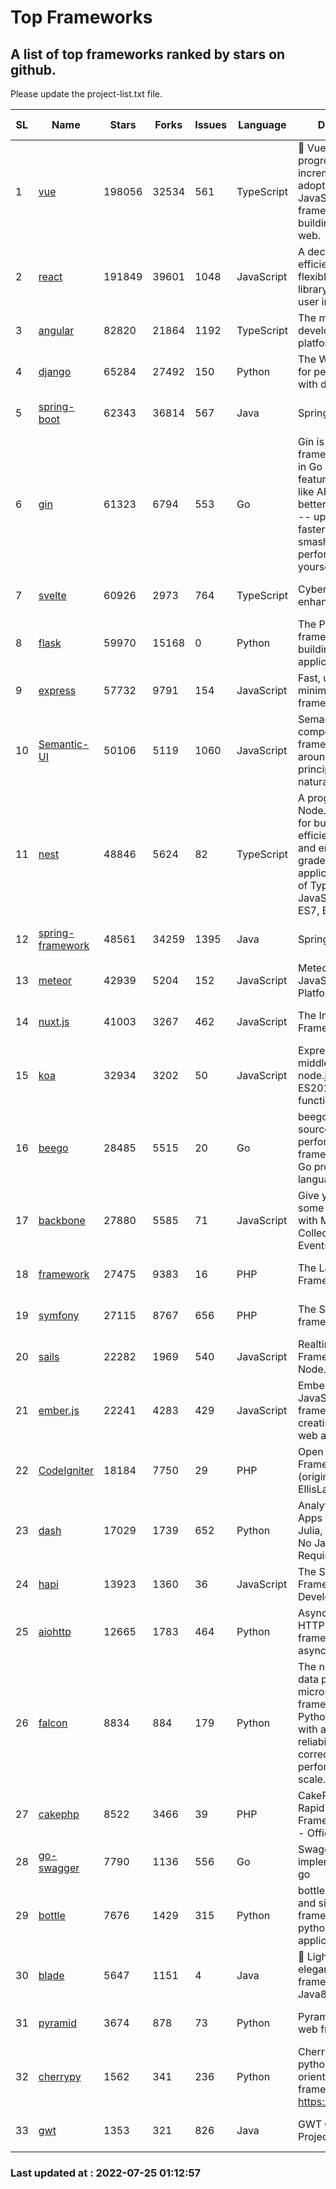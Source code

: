# Top Frameworks
## A list of top frameworks ranked by stars on github.  
Please update the project-list.txt file.

| SL| Name  | Stars| Forks| Issues | Language | Description | Last Commit |
| --| ------| -----| ---- | ------ | -------- | ----------- | ----------- |
| 1 | [vue](https://github.com/vuejs/vue) | 198056 | 32534 | 561 | TypeScript | 🖖 Vue.js is a progressive, incrementally-adoptable JavaScript framework for building UI on the web. | 2022-07-22 03:24:39 |
| 2 | [react](https://github.com/facebook/react) | 191849 | 39601 | 1048 | JavaScript | A declarative, efficient, and flexible JavaScript library for building user interfaces. | 2022-07-22 15:24:49 |
| 3 | [angular](https://github.com/angular/angular) | 82820 | 21864 | 1192 | TypeScript | The modern web developer’s platform | 2022-07-22 18:34:00 |
| 4 | [django](https://github.com/django/django) | 65284 | 27492 | 150 | Python | The Web framework for perfectionists with deadlines. | 2022-07-23 19:29:31 |
| 5 | [spring-boot](https://github.com/spring-projects/spring-boot) | 62343 | 36814 | 567 | Java | Spring Boot | 2022-07-22 18:39:40 |
| 6 | [gin](https://github.com/gin-gonic/gin) | 61323 | 6794 | 553 | Go | Gin is a HTTP web framework written in Go (Golang). It features a Martini-like API with much better performance -- up to 40 times faster. If you need smashing performance, get yourself some Gin. | 2022-07-05 01:58:06 |
| 7 | [svelte](https://github.com/sveltejs/svelte) | 60926 | 2973 | 764 | TypeScript | Cybernetically enhanced web apps | 2022-07-19 16:02:40 |
| 8 | [flask](https://github.com/pallets/flask) | 59970 | 15168 | 0 | Python | The Python micro framework for building web applications. | 2022-07-14 21:17:38 |
| 9 | [express](https://github.com/expressjs/express) | 57732 | 9791 | 154 | JavaScript | Fast, unopinionated, minimalist web framework for node. | 2022-05-20 15:57:37 |
| 10 | [Semantic-UI](https://github.com/Semantic-Org/Semantic-UI) | 50106 | 5119 | 1060 | JavaScript | Semantic is a UI component framework based around useful principles from natural language. | 2018-10-21 20:59:02 |
| 11 | [nest](https://github.com/nestjs/nest) | 48846 | 5624 | 82 | TypeScript | A progressive Node.js framework for building efficient, scalable, and enterprise-grade server-side applications on top of TypeScript & JavaScript (ES6, ES7, ES8) 🚀 | 2022-07-21 07:52:57 |
| 12 | [spring-framework](https://github.com/spring-projects/spring-framework) | 48561 | 34259 | 1395 | Java | Spring Framework | 2022-07-22 14:15:55 |
| 13 | [meteor](https://github.com/meteor/meteor) | 42939 | 5204 | 152 | JavaScript | Meteor, the JavaScript App Platform | 2022-07-18 13:44:14 |
| 14 | [nuxt.js](https://github.com/nuxt/nuxt.js) | 41003 | 3267 | 462 | JavaScript | The Intuitive Vue(2) Framework | 2022-07-12 08:43:35 |
| 15 | [koa](https://github.com/koajs/koa) | 32934 | 3202 | 50 | JavaScript | Expressive middleware for node.js using ES2017 async functions | 2022-07-13 16:11:33 |
| 16 | [beego](https://github.com/beego/beego) | 28485 | 5515 | 20 | Go | beego is an open-source, high-performance web framework for the Go programming language. | 2022-07-19 13:52:40 |
| 17 | [backbone](https://github.com/jashkenas/backbone) | 27880 | 5585 | 71 | JavaScript | Give your JS App some Backbone with Models, Views, Collections, and Events | 2022-04-26 12:19:45 |
| 18 | [framework](https://github.com/laravel/framework) | 27475 | 9383 | 16 | PHP | The Laravel Framework. | 2022-07-24 14:48:55 |
| 19 | [symfony](https://github.com/symfony/symfony) | 27115 | 8767 | 656 | PHP | The Symfony PHP framework | 2022-07-24 16:08:17 |
| 20 | [sails](https://github.com/balderdashy/sails) | 22282 | 1969 | 540 | JavaScript | Realtime MVC Framework for Node.js | 2022-05-27 21:40:10 |
| 21 | [ember.js](https://github.com/emberjs/ember.js) | 22241 | 4283 | 429 | JavaScript | Ember.js - A JavaScript framework for creating ambitious web applications | 2022-07-24 00:51:00 |
| 22 | [CodeIgniter](https://github.com/bcit-ci/CodeIgniter) | 18184 | 7750 | 29 | PHP | Open Source PHP Framework (originally from EllisLab) | 2022-06-27 19:12:41 |
| 23 | [dash](https://github.com/plotly/dash) | 17029 | 1739 | 652 | Python | Analytical Web Apps for Python, R, Julia, and Jupyter. No JavaScript Required. | 2022-07-21 13:14:03 |
| 24 | [hapi](https://github.com/hapijs/hapi) | 13923 | 1360 | 36 | JavaScript | The Simple, Secure Framework Developers Trust | 2022-06-13 17:44:05 |
| 25 | [aiohttp](https://github.com/aio-libs/aiohttp) | 12665 | 1783 | 464 | Python | Asynchronous HTTP client/server framework for asyncio and Python | 2022-07-24 11:58:16 |
| 26 | [falcon](https://github.com/falconry/falcon) | 8834 | 884 | 179 | Python | The no-magic web data plane API and microservices framework for Python developers, with a focus on reliability, correctness, and performance at scale. | 2022-06-27 20:23:03 |
| 27 | [cakephp](https://github.com/cakephp/cakephp) | 8522 | 3466 | 39 | PHP | CakePHP: The Rapid Development Framework for PHP - Official Repository | 2022-07-22 05:18:10 |
| 28 | [go-swagger](https://github.com/go-swagger/go-swagger) | 7790 | 1136 | 556 | Go | Swagger 2.0 implementation for go | 2022-06-14 15:48:24 |
| 29 | [bottle](https://github.com/bottlepy/bottle) | 7676 | 1429 | 315 | Python | bottle.py is a fast and simple micro-framework for python web-applications. | 2022-06-29 07:36:57 |
| 30 | [blade](https://github.com/lets-blade/blade) | 5647 | 1151 | 4 | Java | :rocket: Lightning fast and elegant mvc framework for Java8 | 2022-05-10 12:38:06 |
| 31 | [pyramid](https://github.com/Pylons/pyramid) | 3674 | 878 | 73 | Python | Pyramid - A Python web framework | 2022-03-13 22:49:13 |
| 32 | [cherrypy](https://github.com/cherrypy/cherrypy) | 1562 | 341 | 236 | Python | CherryPy is a pythonic, object-oriented HTTP framework.      https://cherrypy.dev | 2022-07-17 20:36:25 |
| 33 | [gwt](https://github.com/gwtproject/gwt) | 1353 | 321 | 826 | Java | GWT Open Source Project | 2022-07-16 16:37:40 |

### Last updated at : 2022-07-25 01:12:57
